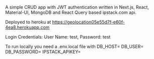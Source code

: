 A simple CRUD app with JWT authentication written in Next.js, React, Material-UI, MongoDB and React Query based ipstack.com api.

Deployed to heroku at https://geolocation05e55d7f-e60f-4ea8.herokuapp.com

Login Credentials: User Name: test, Password: test

To run locally you need a .env.local file with
DB_HOST=
DB_USER=
DB_PASSWORD=
IPSTACK_APIKEY=
